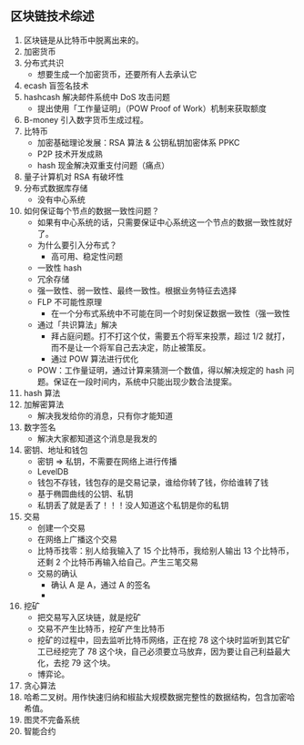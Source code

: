 ## 区块链技术综述

1. 区块链是从比特币中脱离出来的。
2. 加密货币
3. 分布式共识
    * 想要生成一个加密货币，还要所有人去承认它
4. ecash 盲签名技术
5. hashcash 解决邮件系统中 DoS 攻击问题
    * 提出使用「工作量证明」（POW Proof of Work）机制来获取额度
6. B-money 引入数字货币生成过程。
7. 比特币
    * 加密基础理论发展：RSA 算法 & 公钥私钥加密体系 PPKC
    * P2P 技术开发成熟
    * hash 现金解决双重支付问题（痛点）
8. 量子计算机对 RSA 有破坏性
9. 分布式数据库存储
    * 没有中心系统
10. 如何保证每个节点的数据一致性问题？
    * 如果有中心系统的话，只需要保证中心系统这一个节点的数据一致性就好了。
    * 为什么要引入分布式？
        * 高可用、稳定性问题
    * 一致性 hash
    * 冗余存储
    * 强一致性、弱一致性、最终一致性。根据业务特征去选择
    * FLP 不可能性原理
        * 在一个分布式系统中不可能在同一个时刻保证数据一致性（强一致性
    * 通过「共识算法」解决
        * 拜占庭问题。打不打这个仗，需要五个将军来投票，超过 1/2 就打，而不是让一个将军自己去决定，防止被策反。
        * 通过 POW 算法进行优化
    * POW：工作量证明，通过计算来猜测一个数值，得以解决规定的 hash 问题。保证在一段时间内，系统中只能出现少数合法提案。 
11. hash 算法
12. 加解密算法
    * 解决我发给你的消息，只有你才能知道
13. 数字签名
    * 解决大家都知道这个消息是我发的
14. 密钥、地址和钱包
    * 密钥 => 私钥，不需要在网络上进行传播
    * LevelDB
    * 钱包不存钱，钱包存的是交易记录，谁给你转了钱，你给谁转了钱
    * 基于椭圆曲线的公钥、私钥
    * 私钥丢了就是丢了！！！没人知道这个私钥是你的私钥
15. 交易
    * 创建一个交易
    * 在网络上广播这个交易
    * 比特币找零：别人给我输入了 15 个比特币，我给别人输出 13 个比特币，还剩 2 个比特币再输入给自己。产生三笔交易
    * 交易的确认
        * 确认 A 是 A，通过 A 的签名
        * 
16. 挖矿
    * 把交易写入区块链，就是挖矿
    * 交易不产生比特币，挖矿产生比特币
    * 挖矿的过程中，回去监听比特币网络，正在挖 78 这个块时监听到其它矿工已经挖完了 78 这个块，自己必须要立马放弃，因为要让自己利益最大化，去挖 79 这个块。
    * 博弈论。
17. 贪心算法
18. 哈希二叉树。用作快速归纳和椒盐大规模数据完整性的数据结构，包含加密哈希值。
19. 图灵不完备系统
20. 智能合约
